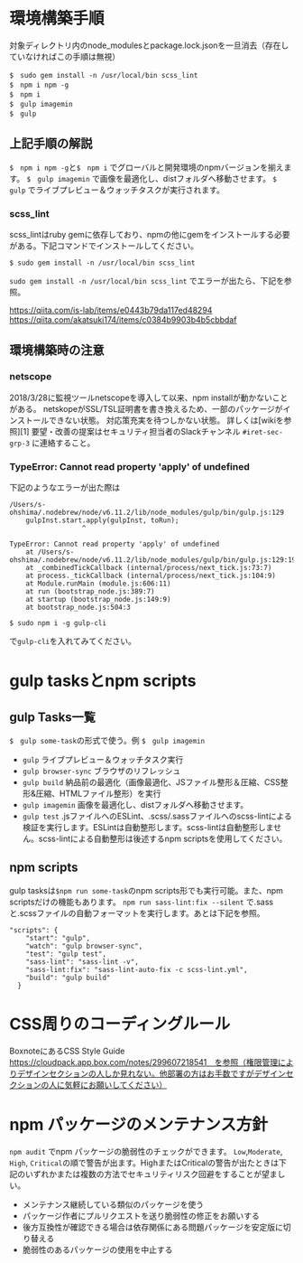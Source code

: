 # 環境構築手順

対象ディレクトリ内のnode_modulesとpackage.lock.jsonを一旦消去（存在していなければこの手順は無視）

```
$　sudo gem install -n /usr/local/bin scss_lint
$　npm i npm -g
$　npm i
$　gulp imagemin
$　gulp
```

## 上記手順の解説

`$　npm i npm -g`と`$　npm i` でグローバルと開発環境のnpmバージョンを揃えます。
`$　gulp imagemin` で画像を最適化し、distフォルダへ移動させます。
`$　gulp` でライブプレビュー＆ウォッチタスクが実行されます。
### scss_lint
scss_lintはruby gemに依存しており、npmの他にgemをインストールする必要がある。下記コマンドでインストールしてください。

```
$ sudo gem install -n /usr/local/bin scss_lint
```
`sudo gem install -n /usr/local/bin scss_lint` でエラーが出たら、下記を参照。

https://qiita.com/is-lab/items/e0443b79da117ed48294
https://qiita.com/akatsuki174/items/c0384b9903b4b5cbbdaf 

## 環境構築時の注意
### netscope
2018/3/28に監視ツールnetscopeを導入して以来、npm installが動かないことがある。
netskopeがSSL/TSL証明書を書き換えるため、一部のパッケージがインストールできない状態。
対応策充実を待つしかない状態。
詳しくは[wikiを参照][1]
要望・改善の提案はセキュリティ担当者のSlackチャンネル `#iret-sec-grp-3` に連絡すること。

### TypeError: Cannot read property 'apply' of undefined
下記のようなエラーが出た際は
```
/Users/s-ohshima/.nodebrew/node/v6.11.2/lib/node_modules/gulp/bin/gulp.js:129
    gulpInst.start.apply(gulpInst, toRun);
                  ^

TypeError: Cannot read property 'apply' of undefined
    at /Users/s-ohshima/.nodebrew/node/v6.11.2/lib/node_modules/gulp/bin/gulp.js:129:19
    at _combinedTickCallback (internal/process/next_tick.js:73:7)
    at process._tickCallback (internal/process/next_tick.js:104:9)
    at Module.runMain (module.js:606:11)
    at run (bootstrap_node.js:389:7)
    at startup (bootstrap_node.js:149:9)
    at bootstrap_node.js:504:3
```
``` 
$ sudo npm i -g gulp-cli
```
で`gulp-cli`を入れてみてください。

# gulp tasksとnpm scripts

## gulp Tasks一覧
`$　gulp some-task`の形式で使う。例 `$　gulp imagemin`
- `gulp` ライブプレビュー＆ウォッチタスク実行
- `gulp browser-sync` ブラウザのリフレッシュ
- `gulp build` 納品前の最適化（画像最適化、JSファイル整形＆圧縮、CSS整形&圧縮、HTMLファイル整形）を実行
- `gulp imagemin` 画像を最適化し、distフォルダへ移動させます。
- `gulp test` .jsファイルへのESLint、.scss/.sassファイルへのscss-lintによる検証を実行します。ESLintは自動整形します。scss-lintは自動整形しません。scss-lintによる自動整形は後述するnpm scriptsを使用してください。
## npm scripts
gulp tasksは`$npm run some-task`のnpm scripts形でも実行可能。また、npm scriptsだけの機能もあります。
`npm run sass-lint:fix --silent` で.sassと.scssファイルの自動フォーマットを実行します。あとは下記を参照。
```
"scripts": {
    "start": "gulp",
    "watch": "gulp browser-sync",
    "test": "gulp test",
    "sass-lint": "sass-lint -v",
    "sass-lint:fix": "sass-lint-auto-fix -c scss-lint.yml",
    "build": "gulp build"
  }
```

# CSS周りのコーディングルール
BoxnoteにあるCSS Style Guide　https://cloudpack.app.box.com/notes/299607218541　を参照（権限管理によりデザインセクションの人しか見れない。他部署の方はお手数ですがデザインセクションの人に気軽にお願いしてください）

# npm パッケージのメンテナンス方針
`npm audit` でnpm パッケージの脆弱性のチェックができます。 `Low`,`Moderate`, `High`, `Critical`の順で警告が出ます。HighまたはCriticalの警告が出たときは下記のいずれかまたは複数の方法でセキュリティリスク回避をすることが望ましい。

 - メンテナンス継続している類似のパッケージを使う
 - パッケージ作者にプルリクエストを送り脆弱性の修正をお願いする
 - 後方互換性が確認できる場合は依存関係にある問題パッケージを安定版に切り替える
 - 脆弱性のあるパッケージの使用を中止する